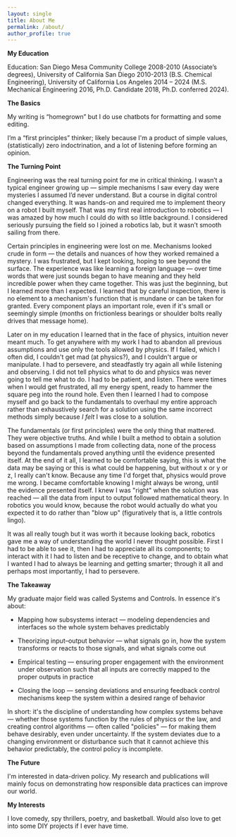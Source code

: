 ```yaml
---
layout: single
title: About Me
permalink: /about/
author_profile: true
---
```




**My Education**

Education: San Diego Mesa Community College 2008-2010 (Associate’s degrees), University of California San Diego 2010-2013 
(B.S. Chemical Engineering), University of California Los Angeles 2014 – 2024 (M.S. Mechanical Engineering 2016, Ph.D. Candidate 2018, Ph.D. conferred 2024).

**The Basics**

My writing is “homegrown” but I do use chatbots for formatting and some editing. 

I’m a “first principles” thinker; likely because I'm a product of simple values, (statistically) zero indoctrination, and a lot of listening before forming an opinion.  

**The Turning Point**

Engineering was the real turning point for me in critical thinking. I wasn’t a typical engineer growing up — simple mechanisms I saw every day were mysteries I assumed I’d never understand. But a course in digital control changed everything. It was hands-on and required me to implement theory on a robot I built myself. That was my first real introduction to robotics — I was amazed by how much I could do with so little background. I considered seriously pursuing the field so I joined a robotics lab, but it wasn’t smooth sailing from there.

Certain principles in engineering were lost on me. Mechanisms looked crude in form — the details and nuances of how they worked remained a mystery. I was frustrated, but I kept looking, hoping to see beyond the surface. The experience was like learning a foreign language — over time words that were just sounds began to have meaning and they held incredible power when they came together. This was just the beginning, but I learned more than I expected. I learned that by careful inspection, there is no element to a mechanism's function that is mundane or can be taken for granted. Every component plays an important role, even if it's small or seemingly simple (months on frictionless bearings or shoulder bolts really drives that message home).

Later on in my education I learned that in the face of physics, intuition never meant much. To get anywhere with my work I had to abandon all previous assumptions and use only the tools allowed by physics. If I failed, which I often did, I couldn't get mad (at physics?), and I couldn't argue or manipulate. I had to persevere, and steadfastly try again all while listening and observing. I did not tell physics what to do and physics was never going to tell me what to do. I had to be patient, and listen. There were times when I would get frustrated, all my energy spent, ready to hammer the square peg into the round hole. Even then I learned I had to compose myself and go back to the fundamentals to overhaul my entire approach rather than exhaustively search for a solution using the same incorrect methods simply because *I felt* I was close to a solution.

The fundamentals (or first principles) were the only thing that mattered. They were objective truths. And while I built a method to obtain a solution based on assumptions I made from collecting data, none of the process beyond the fundamentals proved anything until the evidence presented itself. At the end of it all, I learned to be comfortable saying, this is what the data may be saying or this is what could be happening, but without x or y or z, I really can't know. Because any time I'd forget that, physics would prove me wrong. I became comfortable knowing I might always be wrong, until the evidence presented itself. I knew I was "right" when the solution was reached — all the data from input to output followed mathematical theory. In robotics you would know, because the robot would actually do what you expected it to do rather than "blow up" (figuratively that is, a little controls lingo). 

It was all really tough but it was worth it because looking back, robotics gave me a way of understanding the world I never thought possible. First I had to be able to see it, then I had to appreciate all its components; to interact with it I had to listen and be receptive to change, and to obtain what I wanted I had to always be learning and getting smarter; through it all and perhaps most importantly, I had to persevere. 

**The Takeaway** 

My graduate major field was called Systems and Controls. In essence it's about:

- Mapping how subsystems interact — modeling dependencies and interfaces so the whole system behaves predictably

- Theorizing input–output behavior — what signals go in, how the system transforms or reacts to those signals, and what signals come out

- Empirical testing — ensuring proper engagement with the environment under observation such that all inputs are correctly mapped to the proper outputs in practice

- Closing the loop — sensing deviations and ensuring feedback control mechanisms keep the system within a desired range of behavior

In short: it's the discipline of understanding how complex systems behave — whether those systems function by the rules of physics or the law, and creating control algorithms — often called "policies" — for making them behave desirably, even under uncertainty. If the system deviates due to a changing environment or disturbance such that it cannot achieve this behavior predictably, the control policy is incomplete. 

**The Future**

<!--The transparency with respect to my background has the purpose of relating my unique value proposition and nothing more. In my life there are many things I’ve come across 
that I’ve been dissatisfied with, and others I may be apathetic or indifferent towards. It is with these unique perspectives that together we may serve as many people as possible. -->

I'm interested in data-driven policy. My research and publications will mainly focus on demonstrating how responsible data practices can improve our world.

**My Interests**

I love comedy, spy thrillers, poetry, and basketball. Would also love to get into some DIY projects if I ever have time.